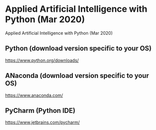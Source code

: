 # Applied Artificial Intelligence with Python (Mar 2020)
Applied Artificial Intelligence with Python (Mar 2020)

## Python (download version specific to your OS) 
https://www.python.org/downloads/

## ANaconda (download version specific to your OS) 
https://www.anaconda.com/

## PyCharm (Python IDE)
https://www.jetbrains.com/pycharm/

